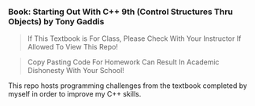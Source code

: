 ### Book: Starting Out With C++ 9th (Control Structures Thru Objects) by Tony Gaddis

> If This Textbook is For Class, Please Check With Your Instructor If Allowed To View This Repo!

> Copy Pasting Code For Homework Can Result In Academic Dishonesty With Your School!


This repo hosts programming challenges from the textbook completed by myself in order to improve my C++ skills. 
